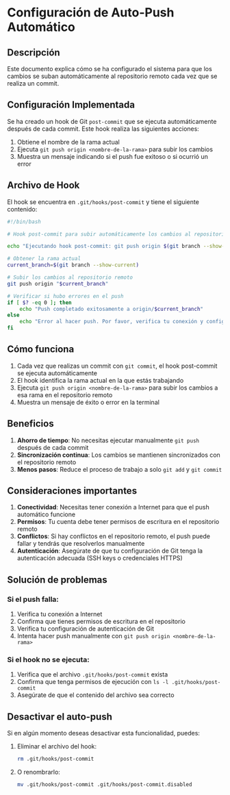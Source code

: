 # Configuración de Auto-Push Automático

## Descripción

Este documento explica cómo se ha configurado el sistema para que los cambios se suban automáticamente al repositorio remoto cada vez que se realiza un commit.

## Configuración Implementada

Se ha creado un hook de Git `post-commit` que se ejecuta automáticamente después de cada commit. Este hook realiza las siguientes acciones:

1. Obtiene el nombre de la rama actual
2. Ejecuta `git push origin <nombre-de-la-rama>` para subir los cambios
3. Muestra un mensaje indicando si el push fue exitoso o si ocurrió un error

## Archivo de Hook

El hook se encuentra en `.git/hooks/post-commit` y tiene el siguiente contenido:

```bash
#!/bin/bash

# Hook post-commit para subir automáticamente los cambios al repositorio remoto

echo "Ejecutando hook post-commit: git push origin $(git branch --show-current)"

# Obtener la rama actual
current_branch=$(git branch --show-current)

# Subir los cambios al repositorio remoto
git push origin "$current_branch"

# Verificar si hubo errores en el push
if [ $? -eq 0 ]; then
    echo "Push completado exitosamente a origin/$current_branch"
else
    echo "Error al hacer push. Por favor, verifica tu conexión y configuración de Git."
fi
```

## Cómo funciona

1. Cada vez que realizas un commit con `git commit`, el hook post-commit se ejecuta automáticamente
2. El hook identifica la rama actual en la que estás trabajando
3. Ejecuta `git push origin <nombre-de-la-rama>` para subir los cambios a esa rama en el repositorio remoto
4. Muestra un mensaje de éxito o error en la terminal

## Beneficios

1. **Ahorro de tiempo**: No necesitas ejecutar manualmente `git push` después de cada commit
2. **Sincronización continua**: Los cambios se mantienen sincronizados con el repositorio remoto
3. **Menos pasos**: Reduce el proceso de trabajo a solo `git add` y `git commit`

## Consideraciones importantes

1. **Conectividad**: Necesitas tener conexión a Internet para que el push automático funcione
2. **Permisos**: Tu cuenta debe tener permisos de escritura en el repositorio remoto
3. **Conflictos**: Si hay conflictos en el repositorio remoto, el push puede fallar y tendrás que resolverlos manualmente
4. **Autenticación**: Asegúrate de que tu configuración de Git tenga la autenticación adecuada (SSH keys o credenciales HTTPS)

## Solución de problemas

### Si el push falla:
1. Verifica tu conexión a Internet
2. Confirma que tienes permisos de escritura en el repositorio
3. Verifica tu configuración de autenticación de Git
4. Intenta hacer push manualmente con `git push origin <nombre-de-la-rama>`

### Si el hook no se ejecuta:
1. Verifica que el archivo `.git/hooks/post-commit` exista
2. Confirma que tenga permisos de ejecución con `ls -l .git/hooks/post-commit`
3. Asegúrate de que el contenido del archivo sea correcto

## Desactivar el auto-push

Si en algún momento deseas desactivar esta funcionalidad, puedes:

1. Eliminar el archivo del hook:
   ```bash
   rm .git/hooks/post-commit
   ```

2. O renombrarlo:
   ```bash
   mv .git/hooks/post-commit .git/hooks/post-commit.disabled
   ```